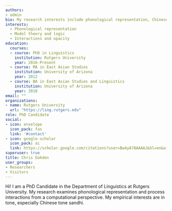 ```yaml
---
authors:
- admin
bio: My research interests include phonological representation, Chinese tone sandhi, and process interactions
interests:
  - Phonological representation
  - Model theory and logic
  - Interactions and opacity
education:
  courses:
  - course: PhD in Linguistics
    institution: Rutgers University
    year: 2016-Present
  - course: MA in East Asian Studies
    institution: University of Arizona
    year: 2012
  - course: BA in East Asian Studies and Linguistics
    institution: University of Arizona
    year: 2010
email: ""
organizations:
- name: Rutgers University
  url: "https://ling.rutgers.edu"
role: PhD Candidate
social:
- icon: envelope
  icon_pack: fas
  link: '#contact'
- icon: google-scholar
  icon_pack: ai
  link: https://scholar.google.com/citations?user=Bw4yA78AAAAJ&hl=en&oi=sra
superuser: true
title: Chris Oakden
user_groups:
- Researchers
- Visitors
---
```


Hi! I am a PhD Candidate in the Department of Linguistics at Rutgers University. My research examines phonological representation and process interactions from a computational perspective. My empirical interests are in tone, especially Chinese tone sandhi.
